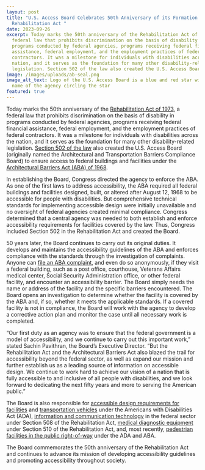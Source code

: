```yaml
---
layout: post
title: "U.S. Access Board Celebrates 50th Anniversary of its Formation and the
  Rehabilitation Act "
date: 2023-09-26
excerpt: Today marks the 50th anniversary of the Rehabilitation Act of 1973, a
  federal law that prohibits discrimination on the basis of disability in
  programs conducted by federal agencies, programs receiving federal financial
  assistance, federal employment, and the employment practices of federal
  contractors. It was a milestone for individuals with disabilities across the
  nation, and it serves as the foundation for many other disability-related
  legislation. Section 502 of the law also created the U.S. Access Board . . .
image: /images/uploads/ab-seal.png
image_alt_text: Logo of the U.S. Access Board is a blue and red star with the
  name of the agency circling the star
featured: true
---
```

Today marks the 50th anniversary of the [Rehabilitation Act of 1973](https://www.access-board.gov/law/ra.html), a federal law that prohibits discrimination on the basis of disability in programs conducted by federal agencies, programs receiving federal financial assistance, federal employment, and the employment practices of federal contractors. It was a milestone for individuals with disabilities across the nation, and it serves as the foundation for many other disability-related legislation. [Section 502 of the law](https://www.access-board.gov/law/ra.html#section-502-the-access-board) also created the U.S. Access Board (originally named the Architectural and Transportation Barriers Compliance Board) to ensure access to federal buildings and facilities under the [Architectural Barriers Act (ABA) of 1968](https://www.access-board.gov/aba/). 

In establishing the Board, Congress directed the agency to enforce the ABA. As one of the first laws to address accessibility, the ABA required all federal buildings and facilities designed, built, or altered after August 12, 1968 to be accessible for people with disabilities. But comprehensive technical standards for implementing accessible design were initially unavailable and no oversight of federal agencies created minimal compliance. Congress determined that a central agency was needed to both establish and enforce accessibility requirements for facilities covered by the law. Thus, Congress included Section 502 in the Rehabilitation Act and created the Board. 

50 years later, the Board continues to carry out its original duties. It develops and maintains the accessibility guidelines of the ABA and enforces compliance with the standards through the investigation of complaints. Anyone can [file an ABA complaint](https://www.access-board.gov/enforcement/), and even do so anonymously, if they visit a federal building, such as a post office, courthouse, Veterans Affairs medical center, Social Security Administration office, or other federal facility, and encounter an accessibility barrier. The Board simply needs the name or address of the facility and the specific barriers encountered. The Board opens an investigation to determine whether the facility is covered by the ABA and, if so, whether it meets the applicable standards. If a covered facility is not in compliance, the Board will work with the agency to develop a corrective action plan and monitor the case until all necessary work is completed. 

“Our first duty as an agency was to ensure that the federal government is a model of accessibility, and we continue to carry out this important work,” stated Sachin Pavithran, the Board’s Executive Director. “But the Rehabilitation Act and the Architectural Barriers Act also blazed the trail for accessibility beyond the federal sector, as well as expand our mission and further establish us as a leading source of information on accessible design. We continue to work hard to achieve our vision of a nation that is fully accessible to and inclusive of all people with disabilities, and we look forward to dedicating the next fifty years and more to serving the American public.” 

The Board is also responsible for [accessible design requirements for facilities](https://www.access-board.gov/ada/) and [transportation vehicles](https://www.access-board.gov/ada/vehicles/) under the Americans with Disabilities Act (ADA), [information and communication technology](https://www.access-board.gov/ict/) in the federal sector under Section 508 of the Rehabilitation Act, [medical diagnostic equipment](https://www.access-board.gov/mde/) under Section 510 of the Rehabilitation Act, and, most recently, [pedestrian facilities in the public right-of-way](https://www.access-board.gov/prowag/) under the ADA and ABA. 

The Board commemorates the 50th anniversary of the Rehabilitation Act and continues to advance its mission of developing accessibility guidelines and promoting accessibility throughout society.